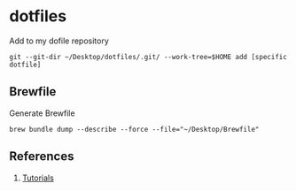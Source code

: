 # dotfiles

Add to my dofile repository

```console
git --git-dir ~/Desktop/dotfiles/.git/ --work-tree=$HOME add [specific dotfile]
```

## Brewfile

Generate Brewfile

```console
brew bundle dump --describe --force --file="~/Desktop/Brewfile"
```

## References

1. [Tutorials](https://www.atlassian.com/git/tutorials/dotfiles)
